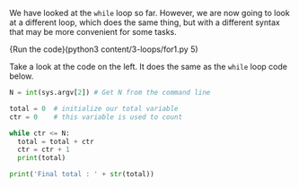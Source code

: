We have looked at the `while` loop so far. However, we are now going to look at a different loop, which does the same thing, but with a different syntax that may be more convenient for some tasks.

{Run the code}(python3 content/3-loops/for1.py 5)

Take a look at the code on the left. It does the same as the `while` loop code below.

```python
N = int(sys.argv[2]) # Get N from the command line

total = 0  # initialize our total variable
ctr = 0    # this variable is used to count

while ctr <= N:
  total = total + ctr
  ctr = ctr + 1  
  print(total)

print('Final total : ' + str(total))
```
